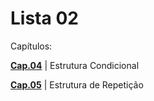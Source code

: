 #    Lista 02 

Capítulos: 

[**Cap.04**](https://github.com/GustavoHenrique07/DisciplinaPOO2023.2/tree/main/Lista02/Cap04) | Estrutura Condicional

[**Cap.05**](https://github.com/GustavoHenrique07/DisciplinaPOO2023.2/tree/main/Lista02/Cap05) | Estrutura de Repetição

